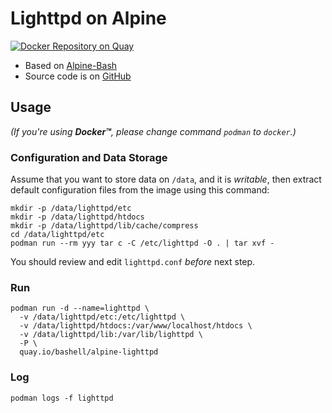 # Lighttpd on Alpine
[![Docker Repository on Quay](https://quay.io/repository/bashell/alpine-lighttpd/status "Docker Repository on Quay")](https://quay.io/repository/bashell/alpine-lighttpd)
- Based on [Alpine-Bash](https://quay.io/repository/bashell/alpine-bash)
- Source code is on [GitHub](https://github.com/bashell-com/alpine-lighttpd)

## Usage
*(If you're using **Docker&trade;**, please change command `podman` to `docker`.)*

### Configuration and Data Storage
Assume that you want to store data on `/data`, and it is *writable*, then extract default configuration files from the image using this command:
```console
mkdir -p /data/lighttpd/etc
mkdir -p /data/lighttpd/htdocs
mkdir -p /data/lighttpd/lib/cache/compress
cd /data/lighttpd/etc
podman run --rm yyy tar c -C /etc/lighttpd -O . | tar xvf -
```
You should review and edit `lighttpd.conf` *before* next step.

### Run
```console
podman run -d --name=lighttpd \
  -v /data/lighttpd/etc:/etc/lighttpd \
  -v /data/lighttpd/htdocs:/var/www/localhost/htdocs \
  -v /data/lighttpd/lib:/var/lib/lighttpd \
  -P \
  quay.io/bashell/alpine-lighttpd
```

### Log
```console
podman logs -f lighttpd
```
